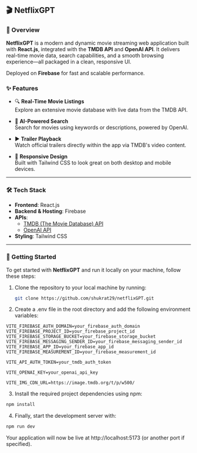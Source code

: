 ## 🎬 NetflixGPT

### 🚀 Overview

**NetflixGPT** is a modern and dynamic movie streaming web application built with **React.js**, integrated with the **TMDB API** and **OpenAI API**. It delivers real-time movie data, search capabilities, and a smooth browsing experience—all packaged in a clean, responsive UI.

Deployed on **Firebase** for fast and scalable performance.

### ✨ Features

- 🔍 **Real-Time Movie Listings**  
  Explore an extensive movie database with live data from the TMDB API.

- 💬 **AI-Powered Search**  
  Search for movies using keywords or descriptions, powered by OpenAI.

- ▶️ **Trailer Playback**  
  Watch official trailers directly within the app via TMDB's video content.

- 📱 **Responsive Design**  
  Built with Tailwind CSS to look great on both desktop and mobile devices.

---

### 🛠️ Tech Stack

- **Frontend**: React.js
- **Backend & Hosting**: Firebase
- **APIs**:
  - [TMDB (The Movie Database) API](https://www.themoviedb.org/documentation/api)
  - [OpenAI API](https://platform.openai.com/docs)
- **Styling**: Tailwind CSS

---

### 🧰 Getting Started

To get started with **NetflixGPT** and run it locally on your machine, follow these steps:

1. Clone the repository to your local machine by running:
   ```bash
   git clone https://github.com/shukrat29/netflixGPT.git
   ```
2. Create a .env file in the root directory and add the following environment variables:

```VITE_FIREBASE_API_KEY=your_firebase_api_key
VITE_FIREBASE_AUTH_DOMAIN=your_firebase_auth_domain
VITE_FIREBASE_PROJECT_ID=your_firebase_project_id
VITE_FIREBASE_STORAGE_BUCKET=your_firebase_storage_bucket
VITE_FIREBASE_MESSAGING_SENDER_ID=your_firebase_messaging_sender_id
VITE_FIREBASE_APP_ID=your_firebase_app_id
VITE_FIREBASE_MEASUREMENT_ID=your_firebase_measurement_id

VITE_API_AUTH_TOKEN=your_tmdb_auth_token

VITE_OPENAI_KEY=your_openai_api_key

VITE_IMG_CDN_URL=https://image.tmdb.org/t/p/w500/
```

3. Install the required project dependencies using npm:

```bash
npm install
```

4. Finally, start the development server with:

```bash
npm run dev

```

Your application will now be live at http://localhost:5173 (or another port if specified).
